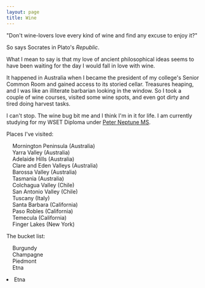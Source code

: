```yaml
---
layout: page
title: Wine
---
```


"Don't wine-lovers love every kind of wine and find any excuse to enjoy it?"

So says Socrates in Plato's <i>Republic</i>.

What I mean to say is that my love of ancient philosophical ideas seems to have been waiting for the day I would fall in love with wine.

It happened in Australia when I became the president of my college's Senior Common Room and gained access to its storied cellar. Treasures heaping, and I was like an illiterate barbarian looking in the window. So I took a couple of wine courses, visited some wine spots, and even got dirty and tired doing harvest tasks. 

I can't stop. The wine bug bit me and I think I'm in it for life. I am currently studying for my WSET Diploma under <a href="https://www.neptunewine.com/peter-neptune">Peter Neptune MS</a>.

Places I've visited:

&nbsp;&nbsp;&nbsp;&nbsp;Mornington Peninsula (Australia) <br>
&nbsp;&nbsp;&nbsp;&nbsp;Yarra Valley (Australia) <br>
&nbsp;&nbsp;&nbsp;&nbsp;Adelaide Hills (Australia) <br>
&nbsp;&nbsp;&nbsp;&nbsp;Clare and Eden Valleys (Australia)<br>
&nbsp;&nbsp;&nbsp;&nbsp;Barossa Valley (Australia)<br>
&nbsp;&nbsp;&nbsp;&nbsp;Tasmania (Australia)<br>
&nbsp;&nbsp;&nbsp;&nbsp;Colchagua Valley (Chile)<br>
&nbsp;&nbsp;&nbsp;&nbsp;San Antonio Valley (Chile)<br>
&nbsp;&nbsp;&nbsp;&nbsp;Tuscany (Italy)<br>
&nbsp;&nbsp;&nbsp;&nbsp;Santa Barbara (California)<br>
&nbsp;&nbsp;&nbsp;&nbsp;Paso Robles (California)<br>
&nbsp;&nbsp;&nbsp;&nbsp;Temecula (California)<br>
&nbsp;&nbsp;&nbsp;&nbsp;Finger Lakes (New York)<br>

The bucket list:

&nbsp;&nbsp;&nbsp;&nbsp;Burgundy<br>
&nbsp;&nbsp;&nbsp;&nbsp;Champagne<br>
&nbsp;&nbsp;&nbsp;&nbsp;Piedmont<br>
&nbsp;&nbsp;&nbsp;&nbsp;Etna <br>
  <li>Etna</li>
